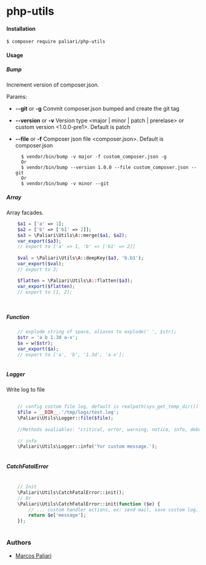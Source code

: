 # php-utils

#### Installation
	
	$ composer require paliari/php-utils

#### Usage

##### Bump

Increment version of composer.json.

Params:

- **--git** or **-g** Commit composer.json bumped and create the git tag
- **--version** or **-v** Version type <major | minor | patch | prerelase> or custom version <1.0.0-pre1>. Default is patch
- **--file** or **-f** Composer json file <composer.json>. Default is composer.json
   
   
		$ vendor/bin/bump -v major -f custom_composer.json -g
		Or
		$ vendor/bin/bump --version 1.0.0 --file custom_composer.json --git
		Or
		$ vendor/bin/bump -v minor --git

##### Array
Array facades.

```php
    $a1 = ['a' => 1];
    $a2 = ['b' => ['b1' => 2]];
    $a3 = \Paliari\Utils\A::merge($a1, $a2);
    var_export($a3);
    // export to ['a' => 1, 'b' => ['b1' => 2]]
    
    $val = \Paliari\Utils\A::deepKey($a3, 'b.b1');
    var_export($val);
    // export to 2;

    $flatten = \Paliari\Utils\A::flatten($a3);
    var_export($flatten);
    // export to [1, 2];

    
```

##### Function
```php
    // explode string of space, aliases to explode(' ', $str);
    $str = 'a b 1.3d a-x';
    $a = w($str);
    var_export($a);
    // export to ['a', 'b', '1.3d', 'a-x'];
    
```

##### Logger
Write log to file

```php
    
    // config custom file log, default is realpath(sys_get_temp_dir()) . '/php-util.log'
    $file = __DIR__.'/tmp/logs/test.log';
    \Paliari\Utils\Logger::file($file); 
    
    //Methods avaliables: "critical, error, warning, notice, info, debug".
    
    // info 
    \Paliari\Utils\Logger::info('Yor custom message.');
    
```

##### CatchFatalError

```php
    
    // Init
    \Paliari\Utils\CatchFatalError::init();
    // Or
    \Paliari\Utils\CatchFatalError::init(function ($e) {
        // ... custom handler actions, ex: send mail, save custom log...
        return $e['message'];
    });
    
```


### Authors

- [Marcos Paliari](http://paliari.com.br)
